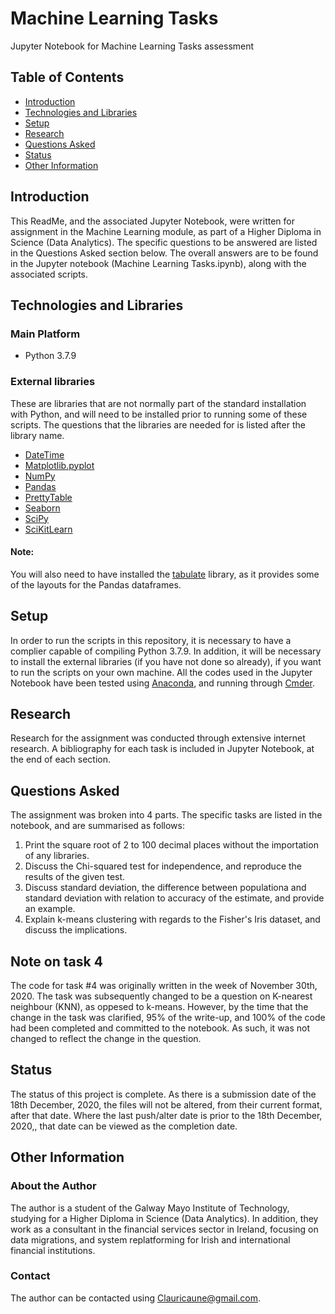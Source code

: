 # Machine Learning Tasks

Jupyter Notebook for Machine Learning Tasks assessment

## Table of Contents
  * [Introduction](#Introduction)
  * [Technologies and Libraries](#Technologies-and-Libraries)
  * [Setup](#Setup)
  * [Research](#Research)
  * [Questions Asked](#Questions-Asked)
  * [Status](#Status)
  * [Other Information](#Other-Information)
  
  ## Introduction
This ReadMe, and the associated Jupyter Notebook, were written for assignment in the Machine Learning module, as part of a Higher Diploma in Science (Data Analytics). The specific questions to be answered are listed in the Questions Asked section below. The overall answers are to be found in the Jupyter notebook (Machine Learning Tasks.ipynb), along with the associated scripts.

## Technologies and Libraries
### Main Platform
* Python 3.7.9

### External libraries
These are libraries that are not normally part of the standard installation with Python, and will need to be installed prior to running some of these scripts. The questions that the libraries are needed for is listed after the library name.

* [DateTime](https://docs.python.org/3/library/datetime.html)
* [Matplotlib.pyplot](https://matplotlib.org/)
* [NumPy](https://numpy.org/)
* [Pandas](https://pandas.pydata.org/)
* [PrettyTable](https://pypi.org/project/prettytable/)
* [Seaborn](https://seaborn.pydata.org/)
* [SciPy](https://www.scipy.org/)
* [SciKitLearn](https://scikit-learn.org/stable/)

#### Note:
You will also need to have installed the [tabulate](https://pypi.org/project/tabulate/) library, as it provides some of the layouts for the Pandas dataframes.

## Setup
In order to run the scripts in this repository, it is necessary to have a complier capable of compiling Python 3.7.9. In addition, it will be necessary to install the external libraries (if you have not done so already), if you want to run the scripts on your own machine.
All the codes used in the Jupyter Notebook have been tested using [Anaconda](https://www.anaconda.com/distribution/), and running through [Cmder](https://cmder.net/).

## Research
Research for the assignment was conducted through extensive internet research. A bibliography for each task is included in Jupyter Notebook, at the end of each section.

## Questions Asked
The assignment was broken into 4 parts. The specific tasks are listed in the notebook, and are summarised as follows:
1. Print the square root of 2 to 100 decimal places without the importation of any libraries.
2. Discuss the Chi-squared test for independence, and reproduce the results of the given test.
3. Discuss standard deviation, the difference between populationa and standard deviation with relation to accuracy of the estimate, and provide an example.
4. Explain k-means clustering with regards to the Fisher's Iris dataset, and discuss the implications.

## Note on task 4
The code for task #4 was originally written in the week of November 30th, 2020. The task was subsequently changed to be a question on K-nearest neighbour (KNN), as oppesed to k-means. However, by the time that the change in the task was clarified, 95% of the write-up, and 100% of the code had been completed and committed to the notebook. As such, it was not changed to reflect the change in the question.

## Status
The status of this project is complete. As there is a submission date of the 18th December, 2020, the files will not be altered, from their current format, after that date. Where the last push/alter date is prior to the 18th December, 2020,, that date can be viewed as the completion date.
 
## Other Information
### About the Author
The author is a student of the Galway Mayo Institute of Technology, studying for a Higher Diploma in Science (Data Analytics). In addition, they work as a consultant in the financial services sector in Ireland, focusing on data migrations, and system replatforming for Irish and international financial institutions.

### Contact
The author can be contacted using Clauricaune@gmail.com.
